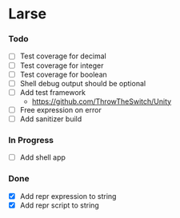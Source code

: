 # Larse

### Todo

- [ ] Test coverage for decimal
- [ ] Test coverage for integer
- [ ] Test coverage for boolean
- [ ] Shell debug output should be optional
- [ ] Add test framework
    - https://github.com/ThrowTheSwitch/Unity
- [ ] Free expression on error
- [ ] Add sanitizer build

### In Progress

- [ ] Add shell app

### Done

- [x] Add repr expression to string
- [x] Add repr script to string
